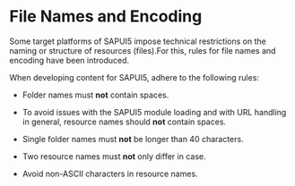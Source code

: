 <!-- loio104135dda5524696ba641001f54c3a95 -->

# File Names and Encoding

Some target platforms of SAPUI5 impose technical restrictions on the naming or structure of resources \(files\).For this, rules for file names and encoding have been introduced.

When developing content for SAPUI5, adhere to the following rules:

-   Folder names must **not** contain spaces.

-   To avoid issues with the SAPUI5 module loading and with URL handling in general, resource names should **not** contain spaces.

-   Single folder names must **not** be longer than 40 characters.

-   Two resource names must **not** only differ in case.

-   Avoid non-ASCII characters in resource names.


